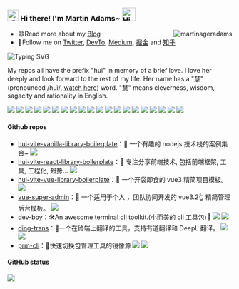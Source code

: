 <h3>
  <img src="https://media.giphy.com/media/hvRJCLFzcasrR4ia7z/giphy.gif" width="25" alt="手势">
  Hi there! I'm Martin Adams~ 
  <img src="https://emojis.slackmojis.com/emojis/images/1588866973/8934/hellokittydance.gif?1588866973" alt="Hi" width="30" />
</h3>

<a href="https://github.com/martinageradams">
  <div align="right" >
    <img align="right" src="https://count.getloli.com/get/@:martinageradams" alt="martinageradams" />
  </div>
</a>

<!-- ======================================= -->

- 😄Read more about my [Blog](http://www.martinageradams.com)
- 👯Follow me on [Twitter](https://twitter.com/martinageradams), [DevTo](https://dev.to/martinageradams), [Medium](https://medium.com/@martinageradams), [掘金](https://juejin.cn/user/131597125291368) and [知乎](https://www.zhihu.com/people/martinageradams)

<!-- https://readme-typing-svg.demolab.com/demo/ -->

![Typing SVG](https://readme-typing-svg.herokuapp.com?font=DynaPuff&size=20&pause=1000&color=9999FF&center=true&vCenter=true&width=500&height=22&lines=A+passionate+web+developer+based+in+Chengdu.++%F0%9F%91%8B)

My repos all have the prefix "hui" in memory of a brief love. I love her deeply and look forward to the rest of my life. Her name has a "慧"(pronounced /huì/, [watch here](https://www.youtube.com/watch?v=2akd8TH_SW0&t=17s)) word. "慧" means cleverness, wisdom, sagacity and rationality in English.

<!-- ======================================= -->

![](https://img.shields.io/badge/-Nodejs-43853d?style=flat-square&logo=Node.js&logoColor=white) ![](https://img.shields.io/badge/-WebRTC-008000?style=flat-square&logo=WebRTC&labelColor=90EE90&color=fff) ![](https://img.shields.io/badge/-JavaScript-e5cd0c?style=flat-square&logo=JavaScript&labelColor=f7df1e&logoColor=000) ![](https://img.shields.io/badge/-TypeScript-3178C6?style=flat-square&logo=TypeScript&logoColor=white&color=blue) ![](https://img.shields.io/badge/-Vue.js-29beb0?style=flat-square&logo=vue.js&labelColor=ffffff&color=4FC08D) ![](https://img.shields.io/badge/-React-29beb0?style=flat-square&logo=React&labelColor=ffffff&color=61DAFB) ![](https://img.shields.io/badge/-WebPack-1C78C0?style=flat-square&logo=WebPack&logoColor=white) ![](https://img.shields.io/badge/-Electron-white?style=flat-square&logo=electron&logoColor=white&color=47848F) ![](https://img.shields.io/badge/-Three.js-000000?style=flat-square&logo=Three.js) ![](https://img.shields.io/badge/-MiniProgram-008000?style=flat-square&logo=WeChat&labelColor=fff&color=07C160) ![](https://img.shields.io/badge/-NPM-CB3837?style=flat-square&logo=npm&logoColor=white) ![](https://img.shields.io/badge/-Github_Actions-2088FF?style=flat-square&logo=github-actions&logoColor=white) [![](https://img.shields.io/badge/-Gist-black?style=flat-square&logo=GitHub&labelColor=blue&color=fff&logoColor=fff)](https://gist.github.com/martinageradams) ![](https://img.shields.io/badge/-Tampermonkey-black?style=flat-square&logo=Tampermonkey&labelColor=black&color=00485B) ![](https://img.shields.io/badge/-KaliLinux-white?style=flat-square&logo=KaliLinux&logoColor=white&color=blue) ![](https://img.shields.io/badge/-MySQL-white?style=flat-square&logo=MySQL&logoColor=white&color=fff&labelColor=4479A1) ![](https://img.shields.io/badge/-CodePen-white?style=flat-square&logo=CodePen&logoColor=white&color=000) ![](https://img.shields.io/badge/-Jenkins-white?style=flat-square&logo=Jenkins&labelColor=D24939&color=white&logoColor=white) ![](https://img.shields.io/badge/-Docker-white?style=flat-square&logo=Docker&labelColor=2496ED&color=2496ED&logoColor=white) ![](https://img.shields.io/badge/-Bilibili-white?style=flat-square&logo=Bilibili&labelColor=00A1D6&logoColor=white)

<!-- ======================================= -->

#### Github repos 

- [hui-vite-vanilla-library-boilerplate](https://github.com/martinageradams/hui-vite-vanilla-library-boilerplate)：🚙 一个有趣的 nodejs 技术栈的案例集合~  [![](https://img.shields.io/github/stars/martinageradams/hui-vite-vanilla-library-boilerplate)](https://github.com/martinageradams/hui-vite-vanilla-library-boilerplate) 
- [hui-vite-react-library-boilerplate](https://github.com/martinageradams/hui-vite-react-library-boilerplate)：🚕 专注分享前端技术, 包括前端框架, 工具, 工程化, 趋势...  [![](https://img.shields.io/github/stars/martinageradams/hui-vite-react-library-boilerplate)](https://github.com/martinageradams/hui-vite-react-library-boilerplate) 
- [hui-vite-vue-library-boilerplate](https://github.com/martinageradams/hui-vite-vue-library-boilerplate)：🚗 一个开袋即食的 vue3 精简项目模板。  [![](https://img.shields.io/github/stars/martinageradams/hui-vite-vue-library-boilerplate)](https://github.com/martinageradams/hui-vite-vue-library-boilerplate) 
- [vue-super-admin](https://github.com/martinageradams/vue-super-admin)：🚗 一个适用于个人 ，团队协同开发的 vue3.2👆 精简管理后台模板。  [![](https://img.shields.io/github/stars/martinageradams/vue-super-admin)](https://github.com/martinageradams/vue-super-admin) 
- [dev-boy](https://github.com/martinageradams/dev-boy)：🛠️An awesome terminal cli toolkit.(小而美的 cli 工具包)🧰  [![](https://img.shields.io/github/stars/martinageradams/dev-boy)](https://github.com/martinageradams/dev-boy)     [![](https://img.shields.io/npm/dt/dev-boy?style=flat&label=downloads&color=cb3837&labelColor=cb0000&logo=npm)](https://www.npmjs.com/package/dev-boy)
- [ding-trans](https://github.com/martinageradams/ding-trans)：🌈一个在终端上翻译的工具，支持有道翻译和 DeepL 翻译。  [![](https://img.shields.io/github/stars/martinageradams/ding-trans)](https://github.com/martinageradams/ding-trans)     [![](https://img.shields.io/npm/dt/ding-trans?style=flat&label=downloads&color=cb3837&labelColor=cb0000&logo=npm)](https://www.npmjs.com/package/ding-trans)
- [prm-cli](https://github.com/martinageradams/prm-cli)：🦄快速切换包管理工具的镜像源  [![](https://img.shields.io/github/stars/martinageradams/prm-cli)](https://github.com/martinageradams/prm-cli)     [![](https://img.shields.io/npm/dt/prm-cli?style=flat&label=downloads&color=cb3837&labelColor=cb0000&logo=npm)](https://www.npmjs.com/package/prm-cli)

<!-- ======================================= -->

#### GitHub status

![](https://github-readme-activity-graph.cyclic.app/graph?username=martinageradams&theme=github)

<!-- | ![](https://github-readme-stats.vercel.app/api?username=martinageradams&show_icons=truee&include_all_commits=true&theme=onedark&hide=prs) | ![](https://github-readme-stats.vercel.app/api/top-langs/?username=martinageradams&layout=compact&show_icons=truee&include_all_commits=true&theme=onedark&card_width=230) |
| ---- | ---- | -->
